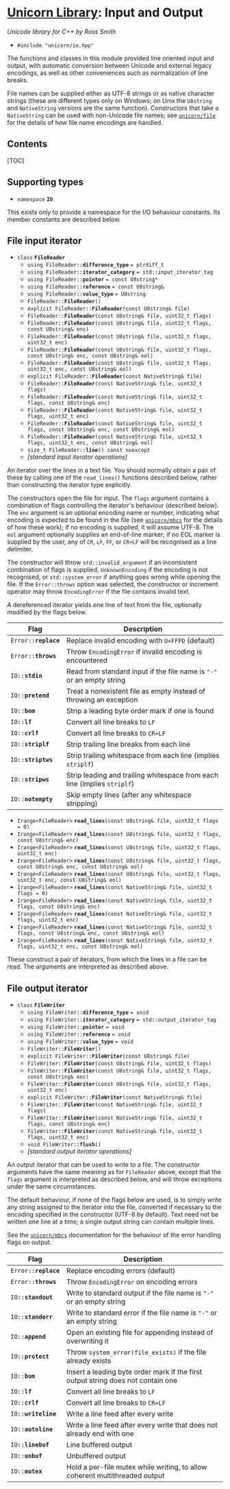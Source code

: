 # [Unicorn Library](index.html): Input and Output #

_Unicode library for C++ by Ross Smith_

* `#include "unicorn/io.hpp"`

The functions and classes in this module provided line oriented input and
output, with automatic conversion between Unicode and external legacy
encodings, as well as other conveniences such as normalization of line breaks.

File names can be supplied either as UTF-8 strings or as native character
strings (these are different types only on Windows; on Unix the `U8string` and
`NativeString` versions are the same function). Constructors that take a
`NativeString` can be used with non-Unicode file names; see
[`unicorn/file`](file.html) for the details of how file name encodings are
handled.

## Contents ##

[TOC]

## Supporting types ##

* `namespace` **`IO`**

This exists only to provide a namespace for the I/O behaviour constants. Its
member constants are described below.

## File input iterator ##

* `class` **`FileReader`**
    * `using FileReader::`**`difference_type`** `= ptrdiff_t`
    * `using FileReader::`**`iterator_category`** `= std::input_iterator_tag`
    * `using FileReader::`**`pointer`** `= const U8string*`
    * `using FileReader::`**`reference`** `= const U8string&`
    * `using FileReader::`**`value_type`** `= U8string`
    * `FileReader::`**`FileReader`**`()`
    * `explicit FileReader::`**`FileReader`**`(const U8string& file)`
    * `FileReader::`**`FileReader`**`(const U8string& file, uint32_t flags)`
    * `FileReader::`**`FileReader`**`(const U8string& file, uint32_t flags, const U8string& enc)`
    * `FileReader::`**`FileReader`**`(const U8string& file, uint32_t flags, uint32_t enc)`
    * `FileReader::`**`FileReader`**`(const U8string& file, uint32_t flags, const U8string& enc, const U8string& eol)`
    * `FileReader::`**`FileReader`**`(const U8string& file, uint32_t flags, uint32_t enc, const U8string& eol)`
    * `explicit FileReader::`**`FileReader`**`(const NativeString& file)`
    * `FileReader::`**`FileReader`**`(const NativeString& file, uint32_t flags)`
    * `FileReader::`**`FileReader`**`(const NativeString& file, uint32_t flags, const U8string& enc)`
    * `FileReader::`**`FileReader`**`(const NativeString& file, uint32_t flags, uint32_t enc)`
    * `FileReader::`**`FileReader`**`(const NativeString& file, uint32_t flags, const U8string& enc, const U8string& eol)`
    * `FileReader::`**`FileReader`**`(const NativeString& file, uint32_t flags, uint32_t enc, const U8string& eol)`
    * `size_t FileReader::`**`line`**`() const noexcept`
    * _[standard input iterator operations]_

An iterator over the lines in a text file. You should normally obtain a pair
of these by calling one of the `read_lines()` functions described below,
rather than constructing the iterator type explicitly.

The constructors open the file for input. The `flags` argument contains a
combination of flags controlling the  iterator's behaviour (described below).
The `enc` argument is an optional encoding name or number, indicating what
encoding is expected to be found in the file (see [`unicorn/mbcs`](mbcs.html)
for the details of how these work); if no encoding is supplied, it will assume
UTF-8. The `eol` argument optionally supplies an end-of-line marker; if no EOL
marker is supplied by the user, any of `CR`, `LF`, `FF`, or `CR+LF` will be
recognised as a line delimiter.

The constructor will throw `std::invalid_argument` if an inconsistent
combination of flags is supplied, `UnknownEncoding` if the encoding is not
recognised, or `std::system_error` if anything goes wrong while opening the
file. If the `Error::throws` option was selected, the constructor or increment
operator may throw `EncodingError` if the file contains invalid text.

A dereferenced iterator yields one line of text from the file, optionally
modified by the flags below.

Flag                    | Description
----                    | -----------
`Error::`**`replace`**  | Replace invalid encoding with `U+FFFD` (default)
`Error::`**`throws`**   | Throw `EncodingError` if invalid encoding is encountered
`IO::`**`stdin`**       | Read from standard input if the file name is `"-"` or an empty string
`IO::`**`pretend`**     | Treat a nonexistent file as empty instead of throwing an exception
`IO::`**`bom`**         | Strip a leading byte order mark if one is found
`IO::`**`lf`**          | Convert all line breaks to `LF`
`IO::`**`crlf`**        | Convert all line breaks to `CR+LF`
`IO::`**`striplf`**     | Strip trailing line breaks from each line
`IO::`**`striptws`**    | Strip trailing whitespace from each line (implies `striplf`)
`IO::`**`stripws`**     | Strip leading and trailing whitespace from each line (implies `striplf`)
`IO::`**`notempty`**    | Skip empty lines (after any whitespace stripping)

* `Irange<FileReader>` **`read_lines`**`(const U8string& file, uint32_t flags = 0)`
* `Irange<FileReader>` **`read_lines`**`(const U8string& file, uint32_t flags, const U8string& enc)`
* `Irange<FileReader>` **`read_lines`**`(const U8string& file, uint32_t flags, uint32_t enc)`
* `Irange<FileReader>` **`read_lines`**`(const U8string& file, uint32_t flags, const U8string& enc, const U8string& eol)`
* `Irange<FileReader>` **`read_lines`**`(const U8string& file, uint32_t flags, uint32_t enc, const U8string& eol)`
* `Irange<FileReader>` **`read_lines`**`(const NativeString& file, uint32_t flags = 0)`
* `Irange<FileReader>` **`read_lines`**`(const NativeString& file, uint32_t flags, const U8string& enc)`
* `Irange<FileReader>` **`read_lines`**`(const NativeString& file, uint32_t flags, uint32_t enc)`
* `Irange<FileReader>` **`read_lines`**`(const NativeString& file, uint32_t flags, const U8string& enc, const U8string& eol)`
* `Irange<FileReader>` **`read_lines`**`(const NativeString& file, uint32_t flags, uint32_t enc, const U8string& eol)`

These construct a pair of iterators, from which the lines in a file can be
read. The arguments are interpreted as described above.

## File output iterator ##

* `class` **`FileWriter`**
    * `using FileWriter::`**`difference_type`** `= void`
    * `using FileWriter::`**`iterator_category`** `= std::output_iterator_tag`
    * `using FileWriter::`**`pointer`** `= void`
    * `using FileWriter::`**`reference`** `= void`
    * `using FileWriter::`**`value_type`** `= void`
    * `FileWriter::`**`FileWriter`**`()`
    * `explicit FileWriter::`**`FileWriter`**`(const U8string& file)`
    * `FileWriter::`**`FileWriter`**`(const U8string& file, uint32_t flags)`
    * `FileWriter::`**`FileWriter`**`(const U8string& file, uint32_t flags, const U8string& enc)`
    * `FileWriter::`**`FileWriter`**`(const U8string& file, uint32_t flags, uint32_t enc)`
    * `explicit FileWriter::`**`FileWriter`**`(const NativeString& file)`
    * `FileWriter::`**`FileWriter`**`(const NativeString& file, uint32_t flags)`
    * `FileWriter::`**`FileWriter`**`(const NativeString& file, uint32_t flags, const U8string& enc)`
    * `FileWriter::`**`FileWriter`**`(const NativeString& file, uint32_t flags, uint32_t enc)`
    * `void FileWriter::`**`flush`**`()`
    * _[standard output iterator operations]_

An output iterator that can be used to write to a file. The constructor
arguments have the same meaning as for `FileReader` above, except that the
`flags` argument is interpreted as described below, and will throw exceptions
under the same circumstances.

The default behaviour, if none of the flags below are used, is to simply write
any string assigned to the iterator into the file, converted if necessary to
the encoding specified in the constructor (UTF-8 by default). Text need not be
written one line at a time; a single output string can contain multiple lines.

See the [`unicorn/mbcs`](mbcs.html) documentation for the behaviour of the
error handling flags on output.

Flag                    | Description
----                    | -----------
`Error::`**`replace`**  | Replace encoding errors (default)
`Error::`**`throws`**   | Throw `EncodingError` on encoding errors
`IO::`**`standout`**    | Write to standard output if the file name is `"-"` or an empty string
`IO::`**`standerr`**    | Write to standard error if the file name is `"-"` or an empty string
`IO::`**`append`**      | Open an existing file for appending instead of overwriting it
`IO::`**`protect`**     | Throw `system_error(file_exists)` if the file already exists
`IO::`**`bom`**         | Insert a leading byte order mark if the first output string does not contain one
`IO::`**`lf`**          | Convert all line breaks to `LF`
`IO::`**`crlf`**        | Convert all line breaks to `CR+LF`
`IO::`**`writeline`**   | Write a line feed after every write
`IO::`**`autoline`**    | Write a line feed after every write that does not already end with one
`IO::`**`linebuf`**     | Line buffered output
`IO::`**`unbuf`**       | Unbuffered output
`IO::`**`mutex`**       | Hold a per-file mutex while writing, to allow coherent multithreaded output
